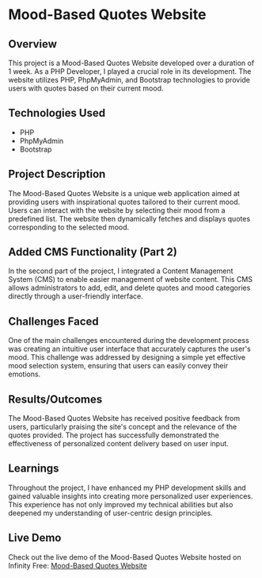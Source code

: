 # Mood-Based Quotes Website

## Overview
This project is a Mood-Based Quotes Website developed over a duration of 1 week. As a PHP Developer, I played a crucial role in its development. The website utilizes PHP, PhpMyAdmin, and Bootstrap technologies to provide users with quotes based on their current mood.

## Technologies Used
- PHP
- PhpMyAdmin
- Bootstrap

## Project Description
The Mood-Based Quotes Website is a unique web application aimed at providing users with inspirational quotes tailored to their current mood. Users can interact with the website by selecting their mood from a predefined list. The website then dynamically fetches and displays quotes corresponding to the selected mood.

## Added CMS Functionality (Part 2)
In the second part of the project, I integrated a Content Management System (CMS) to enable easier management of website content. This CMS allows administrators to add, edit, and delete quotes and mood categories directly through a user-friendly interface.

## Challenges Faced
One of the main challenges encountered during the development process was creating an intuitive user interface that accurately captures the user's mood. This challenge was addressed by designing a simple yet effective mood selection system, ensuring that users can easily convey their emotions.

## Results/Outcomes
The Mood-Based Quotes Website has received positive feedback from users, particularly praising the site's concept and the relevance of the quotes provided. The project has successfully demonstrated the effectiveness of personalized content delivery based on user input.

## Learnings
Throughout the project, I have enhanced my PHP development skills and gained valuable insights into creating more personalized user experiences. This experience has not only improved my technical abilities but also deepened my understanding of user-centric design principles.

## Live Demo
Check out the live demo of the Mood-Based Quotes Website hosted on Infinity Free: [Mood-Based Quotes Website](http://n01607913.free.nf/PHP-Assignment2/)
